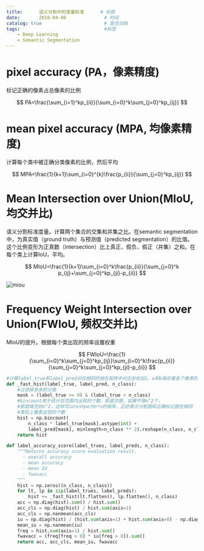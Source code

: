 ```yaml
---
title:      语义分割中的度量标准      # 标题 
date:       2018-04-06              # 时间
catalog: true                       # 是否归档
tags:                               #标签
    - Deep Learning
    - Semantic Segmentation
---
```


# pixel accuracy (PA，像素精度)

标记正确的像素占总像素的比例

$$
PA=\frac{\sum_{i=1}^kp_{ii}}{\sum_{i=0}^k\sum_{j=0}^kp_{ij}}
$$

# mean pixel accuracy (MPA, 均像素精度)

计算每个类中被正确分类像素的比例，然后平均

$$
MPA=\frac{1}{k+1}\sum_{i=0}^{k}\frac{p_{ii}}{\sum_{j=0}^kp_{ij}}
$$

# Mean Intersection over Union(MIoU, 均交并比)

语义分割标准度量。计算两个集合的交集和并集之比。在semantic segmentation中，为真实值（ground truth）与预测值（predicted segmentation）的比值。这个比例变形为正真数（intersection）比上真正、假负、假正（并集）之和。在每个类上计算IoU，平均。

$$
MIoU=\frac{1}{k+1}\sum_{i=0}^k\frac{p_{ii}}{\sum_{j=0}^k p_{ij}+\sum_{j=0}^kp_{ji}-p_{ii}}
$$

![miou](https://tuchuang-1259359185.cos.ap-chengdu.myqcloud.com/_asserts/%E8%AF%AD%E4%B9%89%E5%88%86%E5%89%B2%E5%BA%A6%E9%87%8F/1.jpg)

# Frequency Weight Intersection over Union(FWIoU, 频权交并比)

MIoU的提升。根据每个类出现的频率设置权重

$$
FWIoU=\frac{1}{\sum_{i=0}^k\sum_{j=0}^kp_{ij}}\sum_{i=0}^k\frac{p_{ii}}{\sum_{j=0}^k\sum_{j=0}^kp_{ji}-p_{ii}}
$$

```python
#计算label_true和label_pred对应相同的就在矩阵中对应坐标加1。a和b保存着各个像素的分的类别
def _fast_hist(label_true, label_pred, n_class):
    #过滤掉多余的分类
    mask = (label_true >= 0) & (label_true < n_class)
    #bincount用于统计在范围内出现的个数，即直方图，如果不够n^2个，
    #那就填充到n^2，这样可以reshpe为n*n的矩阵，正好表示分割图和正确标记图在相同
    #类别上像素出现的个数
    hist = np.bincount(
        n_class * label_true[mask].astype(int) +
        label_pred[mask], minlength=n_class ** 2).reshape(n_class, n_class)
    return hist

def label_accuracy_score(label_trues, label_preds, n_class):
    """Returns accuracy score evaluation result.
      - overall accuracy
      - mean accuracy
      - mean IU
      - fwavacc
    """
    hist = np.zeros((n_class, n_class))
    for lt, lp in zip(label_trues, label_preds):
        hist += _fast_hist(lt.flatten(), lp.flatten(), n_class)
    acc = np.diag(hist).sum() / hist.sum()
    acc_cls = np.diag(hist) / hist.sum(axis=1)
    acc_cls = np.nanmean(acc_cls)
    iu = np.diag(hist) / (hist.sum(axis=1) + hist.sum(axis=0) - np.diag(hist))
    mean_iu = np.nanmean(iu)
    freq = hist.sum(axis=1) / hist.sum()
    fwavacc = (freq[freq > 0] * iu[freq > 0]).sum()
    return acc, acc_cls, mean_iu, fwavacc

```